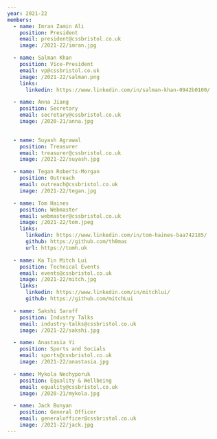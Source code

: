 ```yaml
---
year: 2021-22
members:
  - name: Imran Zamin Ali
    position: President
    email: president@cssbristol.co.uk
    image: /2021-22/imran.jpg

  - name: Salman Khan
    position: Vice-President
    email: vp@cssbristol.co.uk
    image: /2021-22/salman.png
    links:
      linkedin: https://www.linkedin.com/in/salman-khan-0942b0100/

  - name: Anna Jiang
    position: Secretary
    email: secretary@cssbristol.co.uk
    image: /2020-21/anna.jpg

  
  - name: Suyash Agrawal
    position: Treasurer
    email: treasurer@cssbristol.co.uk
    image: /2021-22/suyash.jpg

  - name: Tegan Roberts-Morgan
    position: Outreach
    email: outreach@cssbristol.co.uk
    image: /2021-22/tegan.jpg

  - name: Tom Haines
    position: Webmaster
    email: webmaster@cssbristol.co.uk
    image: /2021-22/tom.jpeg
    links:
      linkedin: https://www.linkedin.com/in/tom-haines-baa742185/
      github: https://github.com/th0mas
      url: https://tomh.uk

  - name: Ka Tin Mitch Lui
    position: Technical Events
    email: events@cssbristol.co.uk
    image: /2021-22/mitch.jpg
    links:
      linkedin: https://www.linkedin.com/in/mitchlui/
      github: https://github.com/mitchLui

  - name: Sakshi Saraff
    position: Industry Talks
    email: industry-talks@cssbristol.co.uk
    image: /2021-22/sakshi.jpg

  - name: Anastasia Yi
    position: Sports and Socials
    email: sports@cssbristol.co.uk
    image: /2021-22/anastasia.jpg

  - name: Mykola Nechyporuk
    position: Equality & Wellbeing
    email: equality@cssbristol.co.uk
    image: /2020-21/mykola.jpg

  - name: Jack Bunyan
    position: General Officer
    email: generalofficer@cssbristol.co.uk
    image: /2021-22/jack.jpg
---
```

